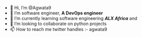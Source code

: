 - 👋 Hi, I’m @Agwata9
- 👀 I’m software engineer, **A DevOps engineer**
- 🌱 I’m currently learning software engineering ***ALX Africa*** and 
- 💞️ I’m looking to collaborate on python projects
- 📫 How to reach me twitter handles :- agwata9

<!---
Agwata9/Agwata9 is a ✨ special ✨ repository because its `README.md` (this file) appears on your GitHub profile.
You can click the Preview link to take a look at your changes.
--->
